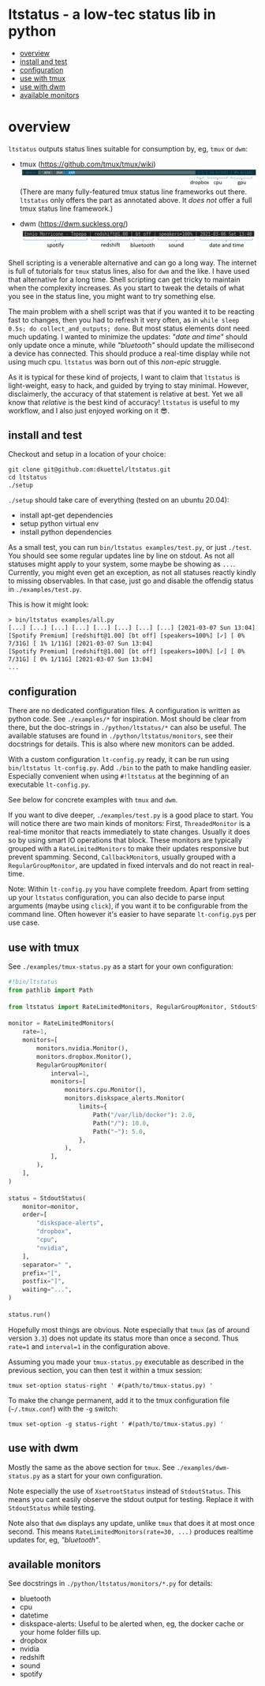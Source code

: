 # ltstatus - a low-tec status lib in python

* [overview](#overview)
* [install and test](#install-and-test)
* [configuration](#configuration)
* [use with tmux](#use-with-tmux)
* [use with dwm](#use-with-dwm)
* [available monitors](#available-monitors)


# overview

`ltstatus` outputs status lines suitable for consumption by, eg, `tmux` or `dwm`:

* tmux (https://github.com/tmux/tmux/wiki) ![tmux example](.readme/tmux-example.png)
  (There are many fully-featured tmux status line frameworks out there.
  `ltstatus` only offers the part as annotated above.
  It _does not_ offer a full tmux status line framework.)

* dwm (https://dwm.suckless.org/) ![dwm example](.readme/dwm-example.png)

Shell scripting is a venerable alternative and can go a long way.
The internet is full of tutorials for `tmux` status lines, also for `dwm` and the like.
I have used that alternative for a long time.
Shell scripting can get tricky to maintain when the complexity increases.
As you start to tweak the details of what you see in the status line, you might want to try something else.

The main problem with a shell script was that if you wanted it to be reacting fast to changes,
then you had to refresh it very often, as in `while sleep 0.5s; do collect_and_outputs; done`.
But most status elements dont need much updating.
I wanted to minimize the updates:
_"date and time"_ should only update once a minute, while _"bluetooth"_ should update the millisecond a device has connected.
This should produce a real-time display while not using much cpu.
`ltstatus` was born out of this _non-epic_ struggle.

As it is typical for these kind of projects, I want to claim that `ltstatus` is light-weight, easy to hack, and guided by trying to stay minimal.
However, disclaimerly, the accuracy of that statement is relative at best.
Yet we all know that _relative_ is the best kind of accuracy!
`ltstatus` is useful to my workflow, and I also just enjoyed working on it :sunglasses:.


## install and test

Checkout and setup in a location of your choice:

```shell
git clone git@github.com:dkuettel/ltstatus.git
cd ltstatus
./setup
```

`./setup` should take care of everything (tested on an ubuntu 20.04):
- install apt-get dependencies
- setup python virtual env
- install python dependencies

As a small test, you can run `bin/ltstatus examples/test.py`, or just `./test`.
You should see some regular updates line by line on stdout.
As not all statuses might apply to your system, some maybe be showing as `...`.
Currently, you might even get an exception, as not all statuses reactly kindly to missing observables.
In that case, just go and disable the offendig status in `./examples/test.py`.

This is how it might look:
```
> bin/ltstatus examples/all.py
[...] [...] [...] [...] [...] [...] [...] [...] [2021-03-07 Sun 13:04]
[Spotify Premium] [redshift@1.00] [bt off] [speakers=100%] [✓] [ 0% 7/31G] [ 1% 1/11G] [2021-03-07 Sun 13:04]
[Spotify Premium] [redshift@1.00] [bt off] [speakers=100%] [✓] [ 0% 7/31G] [ 0% 1/11G] [2021-03-07 Sun 13:04]
...
```


## configuration

There are no dedicated configuration files.
A configuration is written as python code.
See `./examples/*` for inspiration.
Most should be clear from there, but the doc-strings in `./python/ltstatus/*` can also be useful.
The available statuses are found in `./python/ltstatus/monitors`, see their docstrings for details.
This is also where new monitors can be added.

With a custom configuration `lt-config.py` ready, it can be run using `bin/ltstatus lt-config.py`.
Add `./bin` to the path to make handling easier.
Especially convenient when using `#!ltstatus` at the beginning of an executable `lt-config.py`.

See below for concrete examples with `tmux` and `dwm`.

If you want to dive deeper, `./examples/test.py` is a good place to start.
You will notice there are two main kinds of monitors:
First, `ThreadedMonitor` is a real-time monitor that reacts immediately to state changes.
Usually it does so by using smart IO operations that block.
These monitors are typically grouped with a `RateLimitedMonitors` to make their updates responsive but prevent spamming.
Second, `CallbackMonitor`s, usually grouped with a `RegularGroupMonitor`, are updated in fixed intervals and do not react in real-time.

Note:
Within `lt-config.py` you have complete freedom.
Apart from setting up your `ltstatus` configuration,
you can also decide to parse input arguments (maybe using `click`),
if you want it to be configurable from the command line.
Often however it's easier to have separate `lt-config.py`s per use case.


## use with tmux

See `./examples/tmux-status.py` as a start for your own configuration:

```python
#!bin/ltstatus
from pathlib import Path

from ltstatus import RateLimitedMonitors, RegularGroupMonitor, StdoutStatus, monitors

monitor = RateLimitedMonitors(
    rate=1,
    monitors=[
        monitors.nvidia.Monitor(),
        monitors.dropbox.Monitor(),
        RegularGroupMonitor(
            interval=1,
            monitors=[
                monitors.cpu.Monitor(),
                monitors.diskspace_alerts.Monitor(
                    limits={
                        Path("/var/lib/docker"): 2.0,
                        Path("/"): 10.0,
                        Path("~"): 5.0,
                    },
                ),
            ],
        ),
    ],
)

status = StdoutStatus(
    monitor=monitor,
    order=[
        "diskspace-alerts",
        "dropbox",
        "cpu",
        "nvidia",
    ],
    separator=" ",
    prefix="[",
    postfix="]",
    waiting="...",
)

status.run()
```

Hopefully most things are obvious.
Note especially that `tmux` (as of around version `3.3`) does not update its status more than once a second.
Thus `rate=1` and `interval=1` in the configuration above.

Assuming you made your `tmux-status.py` executable as described in the previous section,
you can then test it within a tmux session:

```
tmux set-option status-right ' #(path/to/tmux-status.py) '
```

To make the change permanent,
add it to the tmux configuration file (`~/.tmux.conf`) with the `-g` switch:

```
tmux set-option -g status-right ' #(path/to/tmux-status.py) '
```


## use with dwm

Mostly the same as the above section for `tmux`.
See `./examples/dwm-status.py` as a start for your own configuration.

Note especially the use of `XsetrootStatus` instead of `StdoutStatus`.
This means you cant easily observe the stdout output for testing.
Replace it with `StdoutStatus` while testing.

Note also that `dwm` displays any update, unlike `tmux` that does it at most once second.
This means `RateLimitedMonitors(rate=30, ...)` produces realtime updates for, eg, _"bluetooth"_.


## available monitors

See docstrings in `./python/ltstatus/monitors/*.py` for details:

- bluetooth
- cpu
- datetime
- diskspace-alerts: Useful to be alerted when, eg, the docker cache or your home folder fills up.
- dropbox
- nvidia
- redshift
- sound
- spotify
